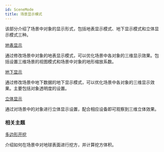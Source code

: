 ```yaml
---
id: SceneMode
title: 场景显示模式  
---  
```

该部分介绍了场景中对象的显示形式，包括地表显示模式、地下显示模式和立体显示模式三种。

[地表显示](Surface)

通过修改场景中对象的地表显示模式，可以优化场景中各对象的三维显示效果。包括设置三维场景的视图模式和场景中对象的地形缩放系数。

[地下显示](Underground)

通过修改场景中地下数据的地下显示模式，可以优化场景中各对象的三维显示效果。主要包括对象透明度的设置。

[立体显示](Vectorgraph)

通过对场景中的对象进行立体显示设置，配合相应设备即可观察到三维立体效果。

###  相关主题

 [多边形开挖](PolygonExcavation)

介绍如何在场景中对地球表面进行挖方，并计算挖方体积。



